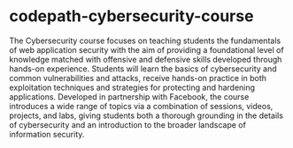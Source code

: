 # codepath-cybersecurity-course
The Cybersecurity course focuses on teaching students the fundamentals of web application security with the aim of providing a foundational level of knowledge matched with offensive and defensive skills developed through hands-on experience. Students will learn the basics of cybersecurity and common vulnerabilities and attacks, receive hands-on practice in both exploitation techniques and strategies for protecting and hardening applications. Developed in partnership with Facebook, the course introduces a wide range of topics via a combination of sessions, videos, projects, and labs, giving students both a thorough grounding in the details of cybersecurity and an introduction to the broader landscape of information security.

